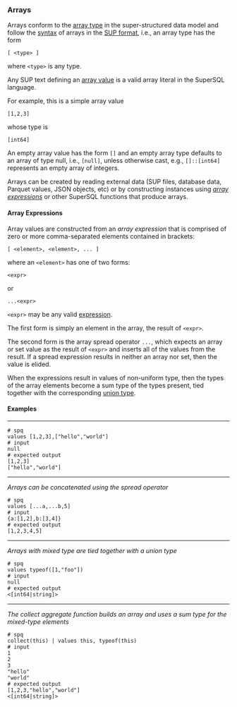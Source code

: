 ### Arrays

Arrays conform to the
[array type](../../formats/model.md#22-array)
in the super-structured data model and follow the
[syntax](../../formats/sup.md#252-array-type)
of arrays in the [SUP format](../../formats/sup.md), i.e.,
an array type has the form
```
[ <type> ]
```
where `<type>` is any type.

Any SUP text defining an [array value](../../formats/sup.md#242-array-value)
is a valid array literal in the SuperSQL language.

For example, this is a simple array value
```
[1,2,3]
```
whose type is
```
[int64]
```

An empty array value has the form `[]` and
an empty array type defaults to an array of type null, i.e., `[null]`,
unless otherwise cast, e.g., `[]::[int64]` represents an empty array
of integers.

Arrays can be created by reading external data (SUP files, 
database data, Parquet values, JSON objects, etc) or by 
constructing instances using
[_array expressions_](#array-expressions) or other 
SuperSQL functions that produce arrays.

#### Array Expressions

Array values are constructed from an _array expression_ that is comprised of
zero or more comma-separated elements contained in brackets:
```
[ <element>, <element>, ... ]
```
where an `<element>` has one of two forms:
```
<expr>
```
or
```
...<expr>
```
`<expr>` may be any valid [expression](../expressions.md).

The first form is simply an element in the array, the result of `<expr>`.

The second form is the array spread operator `...`,
which expects an array or set value as
the result of `<expr>` and inserts all of the values from the result.  If a spread
expression results in neither an array nor set, then the value is elided.

When the expressions result in values of non-uniform type, then the types of the
array elements become a sum type of the types present,
tied together with the corresponding [union type](union.md).


#### Examples
---
```mdtest-spq
# spq
values [1,2,3],["hello","world"]
# input
null
# expected output
[1,2,3]
["hello","world"]
```

---

_Arrays can be concatenated using the spread operator_
```mdtest-spq
# spq
values [...a,...b,5]
# input
{a:[1,2],b:[3,4]}
# expected output
[1,2,3,4,5]
```

---

_Arrays with mixed type are tied together with a union type_
```mdtest-spq
# spq
values typeof([1,"foo"])
# input
null
# expected output
<[int64|string]>
```

---

_The collect aggregate function builds an array
and uses a sum type for the mixed-type elements_
```mdtest-spq
# spq
collect(this) | values this, typeof(this)
# input
1
2
3
"hello"
"world"
# expected output
[1,2,3,"hello","world"]
<[int64|string]>
```
